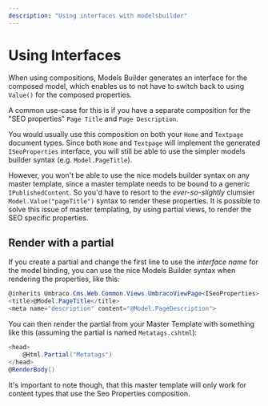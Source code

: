 ```yaml
---
description: "Using interfaces with modelsbuilder"
---
```


# Using Interfaces

When using compositions, Models Builder generates an interface for the composed model, which enables us to not have to switch back to using `Value()` for the composed properties.

A common use-case for this is if you have a separate composition for the "SEO properties" `Page Title` and `Page Description`.

You would usually use this composition on both your `Home` and `Textpage` document types. Since both `Home` and `Textpage` will implement the generated `ISeoProperties` interface, you will still be able to use the simpler models builder syntax (e.g. `Model.PageTitle`).

However, you won't be able to use the nice models builder syntax on any master template, since a master template needs to be bound to a generic `IPublishedContent`. So you'd have to resort to the *ever-so-slightly* clumsier `Model.Value("pageTitle")` syntax to render these properties. It is possible to solve this issue of master templating, by using partial views, to render the SEO specific properties. 

## Render with a partial

If you create a partial and change the first line to use the *interface name* for the model binding, you can use the nice Models Builder syntax when rendering the properties, like this:

```csharp
@inherits Umbraco.Cms.Web.Common.Views.UmbracoViewPage<ISeoProperties>
<title>@Model.PageTitle</title>
<meta name="description" content="@Model.PageDescription">
```

You can then render the partial from your Master Template with something like this (assuming the partial is named `Metatags.cshtml`):

```csharp
<head>
    @Html.Partial("Metatags")
</head>
@RenderBody()
```

It's important to note though, that this master template will only work for content types that use the Seo Properties composition.
